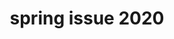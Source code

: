 ---
title: spring issue 2020
meta: spring 2020
link: /issues/spring_2020.pdf
img: /images/2020-spring/2.jpg
alt: spring 2020
color: "#deebff"
issue: true
archive: true
---
